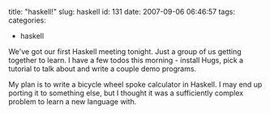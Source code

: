 title: "haskell!"
slug: haskell
id: 131
date: 2007-09-06 06:46:57
tags: 
categories: 
- haskell

We've got our first Haskell meeting tonight. Just a group of us getting together to learn. I have a few todos this morning - install Hugs, pick a tutorial to talk about and write a couple demo programs.

My plan is to write a bicycle wheel spoke calculator in Haskell. I may end up porting it to something else, but I thought it was a sufficiently complex problem to learn a new language with.
